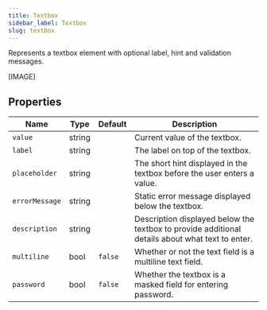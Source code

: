 ```yaml
---
title: Textbox
sidebar_label: Textbox
slug: textbox
---
```


Represents a textbox element with optional label, hint and validation messages.

[IMAGE]

## Properties

| Name           | Type   | Default | Description |
| -------------- | ------ | ------- | ----------- |
| `value`        | string |         | Current value of the textbox. |
| `label`        | string |         | The label on top of the textbox.  |
| `placeholder`  | string |         | The short hint displayed in the textbox before the user enters a value. |
| `errorMessage` | string |         | Static error message displayed below the textbox. |
| `description`  | string |         | Description displayed below the textbox to provide additional details about what text to enter. |
| `multiline`    | bool   | `false` | Whether or not the text field is a multiline text field. |
| `password`     | bool   | `false` | Whether the textbox is a masked field for entering password. |